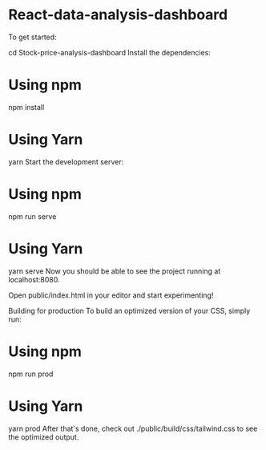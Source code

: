 # React-data-analysis-dashboard
To get started:

cd Stock-price-analysis-dashboard
Install the dependencies:

# Using npm
npm install

# Using Yarn
yarn
Start the development server:

# Using npm
npm run serve

# Using Yarn
yarn serve
Now you should be able to see the project running at localhost:8080.

Open public/index.html in your editor and start experimenting!

Building for production
To build an optimized version of your CSS, simply run:

# Using npm
npm run prod

# Using Yarn
yarn prod
After that's done, check out ./public/build/css/tailwind.css to see the optimized output.
